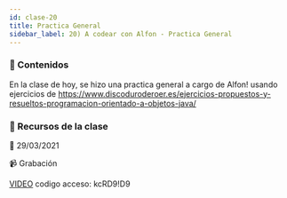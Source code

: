 ```yaml
---
id: clase-20
title: Practica General
sidebar_label: 20) A codear con Alfon - Practica General 
---
```




### 📝 Contenidos

En la clase de hoy, se hizo una practica general a cargo de Alfon! usando ejercicios de https://www.discoduroderoer.es/ejercicios-propuestos-y-resueltos-programacion-orientado-a-objetos-java/


### 🚀 Recursos de la clase

📆 29/03/2021

📹 Grabación

[VIDEO](https://us02web.zoom.us/rec/share/ZAjSH6wo22QDqftRer9BCpoEns70hWo9imAhQ0rPz9ZqEYjrFsx9RQHHeiEBzdXC.oq287iBX98XhgXJb)
codigo acceso: kcRD9!D9
